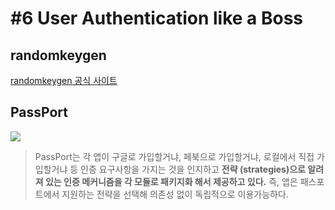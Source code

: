 # #6 User Authentication like a Boss

## randomkeygen

[randomkeygen 공식 사이트](https://randomkeygen.com/)

## PassPort

![](https://cdn-images-1.medium.com/max/1200/1*B0ZueS6zQg_ZG2d-sxfVQA.jpeg)

<p style=display:none>출처: https://medium.com/@jacobedwardrico/authenticating-users-with-passport-js-b29d76cba6bc</p>

> PassPort는 각 앱이 구글로 가입할거냐, 페북으로 가입할거냐, 로컬에서 직접 가입할거냐 등 인증 요구사항을 가지는 것을 인지하고 **전략 (strategies)으로 알려져 있는 인증 메커니즘을 각 모듈로 패키지화 해서 제공하고 있다.** 즉, 앱은 패스포트에서 지원하는 전략을 선택해 의존성 없이 독립적으로 이용가능하다.

<p style=display:none>출처: https://imcreator.tistory.com/67 [인문과 공학의 사이 어느 중간쯤]</p>
